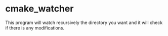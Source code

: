 # cmake_watcher
This program will watch recursively the directory you want and it will check if there is any modifications. 
